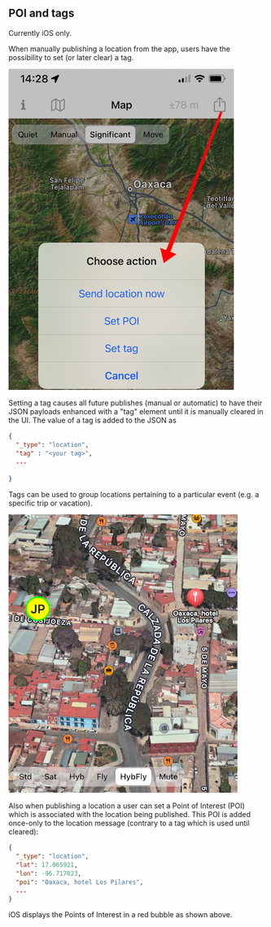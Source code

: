 ## POI and tags

Currently iOS only.

When manually publishing a location from the app, users have the possibility to set (or later clear) a tag.

![Publish on iOS](images/ios-poi-tag-select.png)

Setting a tag causes all future publishes (manual or automatic) to have their JSON payloads enhanced with a "tag" element until it is manually cleared in the UI. The value of a tag is added to the JSON as

```json
{
  "_type": "location",
  "tag" : "<your tag>",
  ...
 
}
```

Tags can be used to group locations pertaining to a particular event (e.g. a specific trip or vacation).

![POI on iOS](images/poi.png)

Also when publishing a location a user can set a Point of Interest (POI) which is associated with the location being published. This POI is added once-only to the location message (contrary to a tag which is used until cleared):


```json
{
  "_type": "location",
  "lat": 17.065921,
  "lon": -96.717023,
  "poi": "Oaxaca, hotel Los Pilares",
  ...
}
```

iOS displays the Points of Interest in a red bubble as shown above.
